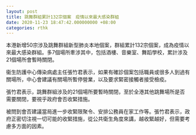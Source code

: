 ```yaml
---
layout: post
title: 跳舞群組累計132宗個案　疫情以來最大感染群組
date: 2020-11-23 18:47:42.000000000 +08:00
categories: rthk
---
```


本港新增50宗涉及跳舞群組新型肺炎本地個案，群組累計132宗個案，成為疫情以來最大感染群組。多7個場所牽涉其中，包括酒樓、音樂室、舞蹈學校，累計涉及21個場所會暫時關閉。

衞生防護中心傳染病處主任張竹君表示，如果有確診個案包括職員或很多人到過有關場所，中心會建議有關場所暫停營業，以及要求緊密接觸者接受檢疫。

張竹君表示，跳舞群組涉及的21個場所要暫時關閉，至於全港其他跳舞場所是否需要關閉，要視乎政府會否收緊措施。

被問到會否建議當局進一步收緊限聚令、安排公務員在家工作等。張竹君表示，政府正密切注視一切可能的收緊措施，從公共衛生角度來講，越收緊越好，但需要考慮多方面的因素。
